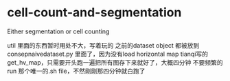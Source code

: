 # cell-count-and-segmentation
Either segmentation or cell counting

util 里面的东西暂时用处不大，写着玩的
之前的dataset object 都被放到consepnaivedataset.py 里面了，因为没有load horizontal map
tianqi写的get_hv_map，只需要开头跑一遍把所有图存下来就好了，大概四分钟
不要频繁的run 那个唯一的.sh file，不然刚刚那四分钟就白跑了
